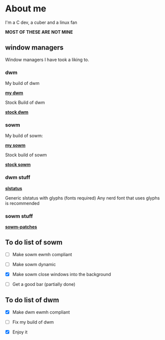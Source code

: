 # About me
I'm a C dev, a cuber and a linux fan

**MOST OF THESE ARE NOT MINE**
## window managers
Window managers I have took a liking to.
### dwm
My build of dwm

[__**my dwm**__](https://github.com/Z0achary/dwm)

Stock Build of dwm

[__**stock dwm**__](https://git.suckless.org/dwm)
### sowm
My build of sowm:

[__**my sowm**__](https://github.com/Z0achary/sowm)

Stock build of sowm

[__**stock sowm**__](https://github.com/dylanaraps/sowm)
### dwm stuff
[**slstatus**](https://github.com/brookiestein/slstatus)

Generic slstatus with glyphs (fonts required)
Any nerd font that uses glyphs is recommended

### sowm stuff
[**sowm-patches**](https://github.com/dylanaraps/sowm-patches)

## To do list of sowm

- [ ] Make sowm ewmh compliant

- [ ] Make sowm dynamic

- [x] Make sowm close windows into the background

- [ ] Get a good bar (partially done)
## To do list of dwm

 - [x] Make dwm ewmh compliant
 
 - [ ] Fix my build of dwm

 - [x] Enjoy it
